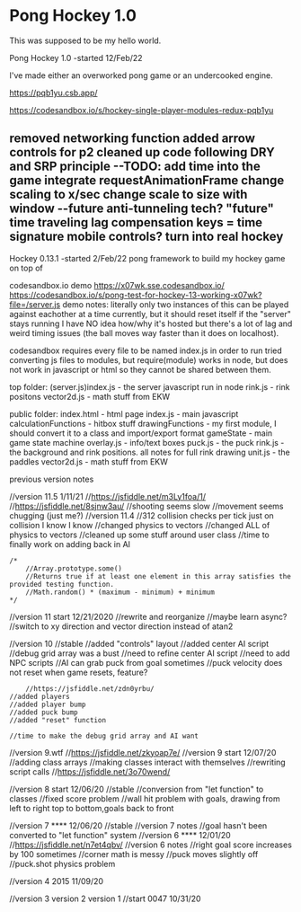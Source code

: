 # Pong Hockey 1.0
This was supposed to be my hello world.


Pong Hockey 1.0
-started 12/Feb/22

I've made either an overworked pong game or an undercooked engine.

https://pqb1yu.csb.app/

https://codesandbox.io/s/hockey-single-player-modules-redux-pqb1yu

removed networking function
added arrow controls for p2
cleaned up code following DRY and SRP principle 
--TODO:
add time into the game
integrate requestAnimationFrame
change scaling to x/sec 
change scale to size with window
--future
anti-tunneling tech?
"future" time traveling lag compensation
keys = time signature
mobile controls?
turn into real hockey
--


Hockey 0.13.1 
-started 2/Feb/22
pong framework to build my hockey game on top of

codesandbox.io demo
https://x07wk.sse.codesandbox.io/
https://codesandbox.io/s/pong-test-for-hockey-13-working-x07wk?file=/server.js
demo notes: literally only two instances of this can be played against eachother at a time currently, but it should reset itself if the "server" stays running
I have NO idea how/why it's hosted but there's a lot of lag and weird timing issues (the ball moves way faster than it does on localhost).


codesandbox requires every file to be named index.js in order to run
tried converting js files to modules, but require(module) works in node, but does not work in javascript or html so they cannot be shared between them. 

top folder:
(server.js)index.js - the server javascript run in node
rink.js - rink positons
vector2d.js - math stuff from EKW

public folder:
index.html - html page
index.js - main javascript
calculationFunctions - hitbox stuff
drawingFunctions - my first module, I should convert it to a class and import/export format
gameState - main game state machine
overlay.js - info/text boxes
puck.js - the puck
rink.js - the background and rink positions. all notes for full rink drawing
unit.js - the paddles
vector2d.js - math stuff from EKW

previous version notes

//version 11.5 1/11/21
    //https://jsfiddle.net/m3Ly1foa/1/
    //https://jsfiddle.net/8sjnw3au/
    //shooting seems slow
    //movement seems chugging (just me?)
//version 11.4
    //312 collision checks per tick just on collision I know I know
    //changed physics to vectors
    //changed ALL of physics to vectors
    //cleaned up some stuff around user class
    //time to finally work on adding back in AI

    /*
        //Array.prototype.some()
        //Returns true if at least one element in this array satisfies the provided testing function.
        //Math.random() * (maximum - minimum) + minimum
    */



//version 11 start 12/21/2020
    //rewrite and reorganize 
    //maybe learn async?
    //switch to xy direction and vector direction instead of atan2



//version 10
    //stable
    //added "controls" layout
    //added center AI script
    //debug grid array was a bust
    //need to refine center AI script
    //need to add NPC scripts
    //AI can grab puck from goal sometimes
    //puck velocity does not reset when game resets, feature?

        //https://jsfiddle.net/zdn0yrbu/
    //added players
    //added player bump
    //added puck bump
    //added "reset" function

    //time to make the debug grid array and AI want

//version 9.wtf
//https://jsfiddle.net/zkyoap7e/
//version 9 start 12/07/20
    //adding class arrays
    //making classes interact with themselves 
    //rewriting script calls
    //https://jsfiddle.net/3o70wend/

//version 8 start 12/06/20
    //stable
    //conversion from "let function" to classes
    //fixed score problem
    //wall hit problem with goals, drawing from left to right top to bottom,goals back to front

//version 7 **** 12/06/20
    //stable
//version 7 notes
    //goal hasn't been converted to "let function" system
//version 6 **** 12/01/20
    //https://jsfiddle.net/n7et4qbv/
//version 6 notes
    //right goal score increases by 100 sometimes
    //corner math is messy
    //puck moves slightly off
    //puck.shot physics problem

//version 4 
2015 11/09/20

//version 3
version 2
version 1
//start 0047 10/31/20

